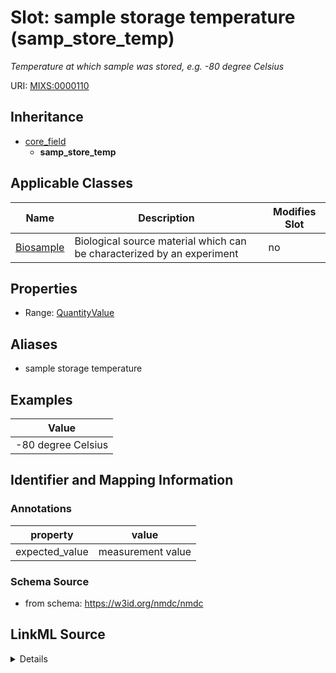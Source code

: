 # Slot: sample storage temperature (samp_store_temp)


_Temperature at which sample was stored, e.g. -80 degree Celsius_



URI: [MIXS:0000110](https://w3id.org/mixs/0000110)




## Inheritance

* [core_field](core_field.md)
    * **samp_store_temp**





## Applicable Classes

| Name | Description | Modifies Slot |
| --- | --- | --- |
[Biosample](Biosample.md) | Biological source material which can be characterized by an experiment |  no  |







## Properties

* Range: [QuantityValue](QuantityValue.md)



## Aliases


* sample storage temperature




## Examples

| Value |
| --- |
| -80 degree Celsius |

## Identifier and Mapping Information





### Annotations

| property | value |
| --- | --- |
| expected_value | measurement value || preferred_unit | degree Celsius || occurrence | 1 |



### Schema Source


* from schema: https://w3id.org/nmdc/nmdc




## LinkML Source

<details>
```yaml
name: samp_store_temp
annotations:
  expected_value:
    tag: expected_value
    value: measurement value
  preferred_unit:
    tag: preferred_unit
    value: degree Celsius
  occurrence:
    tag: occurrence
    value: '1'
description: Temperature at which sample was stored, e.g. -80 degree Celsius
title: sample storage temperature
examples:
- value: -80 degree Celsius
from_schema: https://w3id.org/nmdc/nmdc
aliases:
- sample storage temperature
rank: 1000
is_a: core field
slot_uri: MIXS:0000110
multivalued: false
alias: samp_store_temp
domain_of:
- Biosample
range: QuantityValue

```
</details>